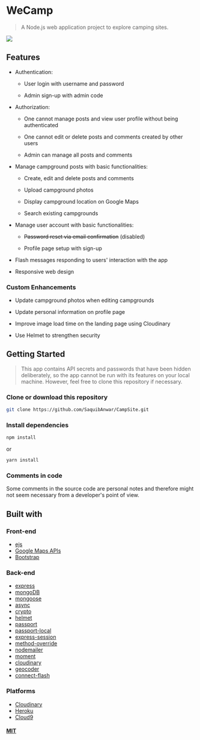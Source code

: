 # WeCamp

> A Node.js web application project to explore camping sites.

![](images/landing.https://github.com/SaquibAnwar/WeCamp/blob/master/images/langing.png?raw=truepng)

## Features

* Authentication:

  * User login with username and password

  * Admin sign-up with admin code

* Authorization:

  * One cannot manage posts and view user profile without being authenticated

  * One cannot edit or delete posts and comments created by other users

  * Admin can manage all posts and comments

* Manage campground posts with basic functionalities:

  * Create, edit and delete posts and comments

  * Upload campground photos

  * Display campground location on Google Maps

  * Search existing campgrounds

* Manage user account with basic functionalities:

  * ~~Password reset via email confirmation~~ (disabled)

  * Profile page setup with sign-up

* Flash messages responding to users' interaction with the app

* Responsive web design

### Custom Enhancements

* Update campground photos when editing campgrounds

* Update personal information on profile page

* Improve image load time on the landing page using Cloudinary

* Use Helmet to strengthen security

## Getting Started

> This app contains API secrets and passwords that have been hidden deliberately, so the app cannot be run with its features on your local machine. However, feel free to clone this repository if necessary.

### Clone or download this repository

```sh
git clone https://github.com/SaquibAnwar/CampSite.git
```


### Install dependencies

```sh
npm install
```

or

```sh
yarn install
```

### Comments in code

Some comments in the source code are personal notes and therefore might not seem necessary from a developer's point of view.

## Built with

### Front-end

* [ejs](http://ejs.co/)
* [Google Maps APIs](https://developers.google.com/maps/)
* [Bootstrap](https://getbootstrap.com/docs/3.3/)

### Back-end

* [express](https://expressjs.com/)
* [mongoDB](https://www.mongodb.com/)
* [mongoose](http://mongoosejs.com/)
* [async](http://caolan.github.io/async/)
* [crypto](https://nodejs.org/api/crypto.html#crypto_crypto)
* [helmet](https://helmetjs.github.io/)
* [passport](http://www.passportjs.org/)
* [passport-local](https://github.com/jaredhanson/passport-local#passport-local)
* [express-session](https://github.com/expressjs/session#express-session)
* [method-override](https://github.com/expressjs/method-override#method-override)
* [nodemailer](https://nodemailer.com/about/)
* [moment](https://momentjs.com/)
* [cloudinary](https://cloudinary.com/)
* [geocoder](https://github.com/wyattdanger/geocoder#geocoder)
* [connect-flash](https://github.com/jaredhanson/connect-flash#connect-flash)

### Platforms

* [Cloudinary](https://cloudinary.com/)
* [Heroku](https://www.heroku.com/)
* [Cloud9](https://aws.amazon.com/cloud9/?origin=c9io)

#### [MIT](./LICENSE)
